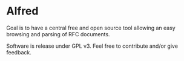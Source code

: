 # Alfred

Goal is to have a central free and open source tool allowing an easy browsing and parsing
of RFC documents.

Software is release under GPL v3. Feel free to contribute and/or give feedback.


